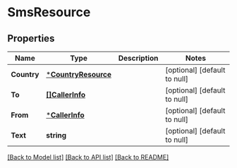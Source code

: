 # SmsResource

## Properties
Name | Type | Description | Notes
------------ | ------------- | ------------- | -------------
**Country** | [***CountryResource**](CountryResource.md) |  | [optional] [default to null]
**To** | [**[]CallerInfo**](CallerInfo.md) |  | [optional] [default to null]
**From** | [***CallerInfo**](CallerInfo.md) |  | [optional] [default to null]
**Text** | **string** |  | [optional] [default to null]

[[Back to Model list]](../README.md#documentation-for-models) [[Back to API list]](../README.md#documentation-for-api-endpoints) [[Back to README]](../README.md)


